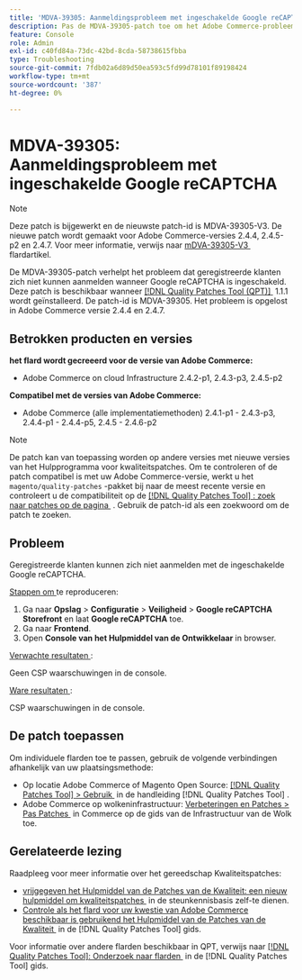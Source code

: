 ```yaml
---
title: 'MDVA-39305: Aanmeldingsprobleem met ingeschakelde Google reCAPTCHA'
description: Pas de MDVA-39305-patch toe om het Adobe Commerce-probleem op te lossen waarbij geregistreerde klanten zich niet kunnen aanmelden wanneer Google reCAPTCHA is ingeschakeld.
feature: Console
role: Admin
exl-id: c40fd84a-73dc-42bd-8cda-58738615fbba
type: Troubleshooting
source-git-commit: 7fdb02a6d89d50ea593c5fd99d78101f89198424
workflow-type: tm+mt
source-wordcount: '387'
ht-degree: 0%

---
```


# MDVA-39305: Aanmeldingsprobleem met ingeschakelde Google reCAPTCHA

>[!NOTE]
>
>Deze patch is bijgewerkt en de nieuwste patch-id is MDVA-39305-V3. De nieuwe patch wordt gemaakt voor Adobe Commerce-versies 2.4.4, 2.4.5-p2 en 2.4.7. Voor meer informatie, verwijs naar [&#x200B; mDVA-39305-V3 &#x200B;](https://experienceleague.adobe.com/nl/docs/commerce-operations/tools/quality-patches-tool/patches-available-in-qpt/v1-1-58/mdva-39305-v3-login-issue-with-enabled-google-recaptcha) flardartikel.

De MDVA-39305-patch verhelpt het probleem dat geregistreerde klanten zich niet kunnen aanmelden wanneer Google reCAPTCHA is ingeschakeld. Deze patch is beschikbaar wanneer [[!DNL Quality Patches Tool (QPT)] &#x200B;](https://experienceleague.adobe.com/nl/docs/commerce-operations/tools/quality-patches-tool/quality-patches-tool-to-self-serve-quality-patches) 1.1.1 wordt geïnstalleerd. De patch-id is MDVA-39305. Het probleem is opgelost in Adobe Commerce versie 2.4.4 en 2.4.7.

## Betrokken producten en versies

**het flard wordt gecreeerd voor de versie van Adobe Commerce:**

* Adobe Commerce on cloud Infrastructure 2.4.2-p1, 2.4.3-p3, 2.4.5-p2

**Compatibel met de versies van Adobe Commerce:**

* Adobe Commerce (alle implementatiemethoden) 2.4.1-p1 - 2.4.3-p3, 2.4.4-p1 - 2.4.4-p5, 2.4.5 - 2.4.6-p2

>[!NOTE]
>
>De patch kan van toepassing worden op andere versies met nieuwe versies van het Hulpprogramma voor kwaliteitspatches. Om te controleren of de patch compatibel is met uw Adobe Commerce-versie, werkt u het `magento/quality-patches` -pakket bij naar de meest recente versie en controleert u de compatibiliteit op de [[!DNL Quality Patches Tool] : zoek naar patches op de pagina &#x200B;](https://experienceleague.adobe.com/nl/docs/commerce-operations/tools/quality-patches-tool/quality-patches-tool-to-self-serve-quality-patches) . Gebruik de patch-id als een zoekwoord om de patch te zoeken.

## Probleem

Geregistreerde klanten kunnen zich niet aanmelden met de ingeschakelde Google reCAPTCHA.

<u> Stappen om </u> te reproduceren:

1. Ga naar **Opslag** > **Configuratie** > **Veiligheid** > **Google reCAPTCHA Storefront** en laat **Google reCAPTCHA** toe.
1. Ga naar **Frontend**.
1. Open **Console van het Hulpmiddel van de Ontwikkelaar** in browser.

<u> Verwachte resultaten </u>:

Geen CSP waarschuwingen in de console.

<u> Ware resultaten </u>:

CSP waarschuwingen in de console.

## De patch toepassen

Om individuele flarden toe te passen, gebruik de volgende verbindingen afhankelijk van uw plaatsingsmethode:

* Op locatie Adobe Commerce of Magento Open Source: [[!DNL Quality Patches Tool] > Gebruik &#x200B;](/help/tools/quality-patches-tool/usage.md) in de handleiding [!DNL Quality Patches Tool] .
* Adobe Commerce op wolkeninfrastructuur: [&#x200B; Verbeteringen en Patches > Pas Patches &#x200B;](https://experienceleague.adobe.com/docs/commerce-cloud-service/user-guide/develop/upgrade/apply-patches.html?lang=nl-NL) in Commerce op de gids van de Infrastructuur van de Wolk toe.

## Gerelateerde lezing

Raadpleeg voor meer informatie over het gereedschap Kwaliteitspatches:

* [&#x200B; vrijgegeven het Hulpmiddel van de Patches van de Kwaliteit: een nieuw hulpmiddel om kwaliteitspatches &#x200B;](https://experienceleague.adobe.com/nl/docs/commerce-operations/tools/quality-patches-tool/quality-patches-tool-to-self-serve-quality-patches) in de steunkennisbasis zelf-te dienen.
* [&#x200B; Controle als het flard voor uw kwestie van Adobe Commerce beschikbaar is gebruikend het Hulpmiddel van de Patches van de Kwaliteit &#x200B;](/help/tools/quality-patches-tool/patches-available-in-qpt/check-patch-for-magento-issue-with-magento-quality-patches.md) in de [!DNL Quality Patches Tool] gids.

Voor informatie over andere flarden beschikbaar in QPT, verwijs naar [[!DNL Quality Patches Tool]: Onderzoek naar flarden &#x200B;](https://experienceleague.adobe.com/tools/commerce-quality-patches/index.html?lang=nl-NL) in de [!DNL Quality Patches Tool] gids.

